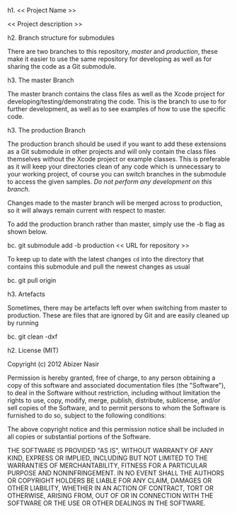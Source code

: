 h1. << Project Name >>

<< Project description >>

h2. Branch structure for submodules

There are two branches to this repository, *master* and *production*, these make it easier to use the same repository for developing as well as for sharing the code as a Git submodule. 

h3. The master Branch

The master branch contains the class files as well as the Xcode project for developing/testing/demonstrating the code. This is the branch to use to for further development, as well as to see examples of how to use the specific code. 

h3. The production Branch

The production branch should be used if you want to add these extensions as a Git submodule in other projects and will only contain the class files themselves without the Xcode project or example classes. This is preferable as it will keep your directories clean of any code which is unnecessary to your working project, of course you can switch branches in the submodule to access the given samples. *Do not perform any development on this branch*.

Changes made to the master branch will be merged across to production, so it will always remain current with respect to master.

To add the production branch rather than master, simply use the -b flag as shown below.

bc. git submodule add -b production << URL for repository >>

To keep up to date with the latest changes `cd` into the directory that contains this submodule and pull the newest changes as usual

bc. git pull origin

h3. Artefacts

Sometimes, there may be artefacts left over when switching from master to production. These are files that are ignored by Git and are easily cleaned up by running

bc. git clean -dxf

h2. License (MIT)

Copyright (c) 2012 Abizer Nasir

Permission is hereby granted, free of charge, to any person obtaining a copy of this software and associated documentation files (the "Software"), to deal in the Software without restriction, including without limitation the rights to use, copy, modify, merge, publish, distribute, sublicense, and/or sell copies of the Software, and to permit persons to whom the Software is furnished to do so, subject to the following conditions:

The above copyright notice and this permission notice shall be included in all copies or substantial portions of the Software.

THE SOFTWARE IS PROVIDED "AS IS", WITHOUT WARRANTY OF ANY KIND, EXPRESS OR IMPLIED, INCLUDING BUT NOT LIMITED TO THE WARRANTIES OF MERCHANTABILITY, FITNESS FOR A PARTICULAR PURPOSE AND NONINFRINGEMENT. IN NO EVENT SHALL THE AUTHORS OR COPYRIGHT HOLDERS BE LIABLE FOR ANY CLAIM, DAMAGES OR OTHER LIABILITY, WHETHER IN AN ACTION OF CONTRACT, TORT OR OTHERWISE, ARISING FROM, OUT OF OR IN CONNECTION WITH THE SOFTWARE OR THE USE OR OTHER DEALINGS IN THE SOFTWARE.